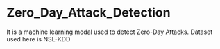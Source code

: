# Zero_Day_Attack_Detection
It is a machine learning modal used to detect Zero-Day Attacks.
Dataset used here is NSL-KDD
